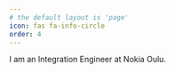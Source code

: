 ```yaml
---
# the default layout is 'page'
icon: fas fa-info-circle
order: 4
---
```


I am an Integration Engineer at Nokia Oulu. 